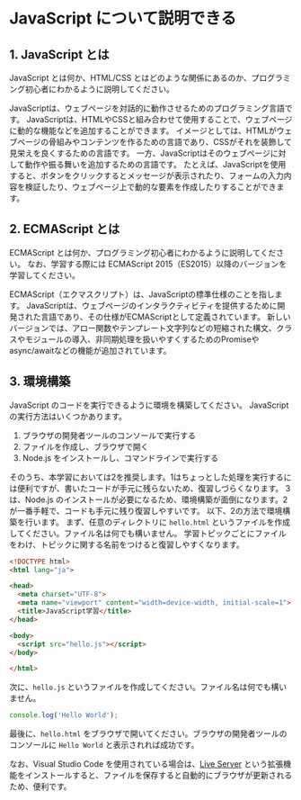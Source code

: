 # JavaScript について説明できる

## 1. JavaScript とは
JavaScript とは何か、HTML/CSS とはどのような関係にあるのか、プログラミング初心者にわかるように説明してください。

JavaScriptは、ウェブページを対話的に動作させるためのプログラミング言語です。
JavaScriptは、HTMLやCSSと組み合わせて使用することで、ウェブページに動的な機能などを追加することができます。
イメージとしては、HTMLがウェブページの骨組みやコンテンツを作るための言語であり、CSSがそれを装飾して見栄えを良くするための言語です。
一方、JavaScriptはそのウェブページに対して動作や振る舞いを追加するための言語です。
たとえば、JavaScriptを使用すると、ボタンをクリックするとメッセージが表示されたり、フォームの入力内容を検証したり、ウェブページ上で動的な要素を作成したりすることができます。

## 2. ECMAScript とは

ECMAScript とは何か、プログラミング初心者にわかるように説明してください。
なお、学習する際には ECMAScript 2015（ES2015）以降のバージョンを学習してください。

ECMAScript（エクマスクリプト）は、JavaScriptの標準仕様のことを指します。
JavaScriptは、ウェブページのインタラクティビティを提供するために開発された言語であり、その仕様がECMAScriptとして定義されています。
新しいバージョンでは、アロー関数やテンプレート文字列などの短縮された構文、クラスやモジュールの導入、非同期処理を扱いやすくするためのPromiseやasync/awaitなどの機能が追加されています。

## 3. 環境構築

JavaScript のコードを実行できるように環境を構築してください。
JavaScript の実行方法はいくつかあります。

1. ブラウザの開発者ツールのコンソールで実行する
2. ファイルを作成し、ブラウザで開く
3. Node.js をインストールし、コマンドラインで実行する

そのうち、本学習においては2を推奨します。1はちょっとした処理を実行するには便利ですが、書いたコードが手元に残らないため、復習しづらくなります。
3は、Node.js のインストールが必要になるため、環境構築が面倒になります。2が一番手軽で、コードも手元に残り復習しやすいです。
以下、2の方法で環境構築を行います。
まず、任意のディレクトリに `hello.html` というファイルを作成してください。ファイル名は何でも構いません。
学習トピックごとにファイルをわけ、トピックに関する名前をつけると復習しやすくなります。

```html
<!DOCTYPE html>
<html lang="ja">

<head>
  <meta charset="UTF-8">
  <meta name="viewport" content="width=device-width, initial-scale=1">
  <title>JavaScript学習</title>
</head>

<body>
  <script src="hello.js"></script>
</body>

</html>
```

次に、`hello.js` というファイルを作成してください。ファイル名は何でも構いません。

```js
console.log('Hello World');
```

最後に、`hello.html` をブラウザで開いてください。ブラウザの開発者ツールのコンソールに `Hello World` と表示されれば成功です。

なお、Visual Studio Code を使用されている場合は、[Live Server](https://marketplace.visualstudio.com/items?itemName=ritwickdey.LiveServer) という拡張機能をインストールすると、ファイルを保存すると自動的にブラウザが更新されるため、便利です。